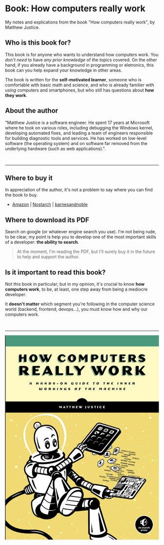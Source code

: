 # Book: How computers really work
My notes and explications from the book "How computers really work", by Matthew Justice. 

## Who is this book for?
This book is for anyone who wants to understand how computers work. You _don't need_ to have _any prior knowledge_ of the topics covered. On the other hand, if you already have a background in programming or eletronics, this book can you help expand your knowledge in other areas. 

The book is written for the __self-motivated learner__, someone who is comfortable with basic math and science, and who is already familier with _using_ computers and smartphones, but who still has questions about __how they work__. 

## About the author
"Matthew Justice is a software engineer. He spent 17 years at
Microsoft where he took on various roles, including debugging
the Windows kernel, developing automated fixes, and leading a
team of engineers responsible for building diagnostic tools and
services. He has worked on low-level software (the operating
system) and on software far removed from the underlying
hardware (such as web applications).".

<br>

______________________

## Where to buy it 
In appreciation of the author, it's not a problem to say where you can find the book to buy. <br>
- [Amazon](https://www.amazon.com.br/Amps-Apps-How-Computers-Work/dp/1718500661) | [Nostarch](https://nostarch.com/how-computers-really-work) | [barnesandnoble](https://www.barnesandnoble.com/w/how-computers-really-work-matthew-justice/1137656586)


## Where to download its PDF
Search on google (or whatever engine search you use). I'm not being rude, to be clear, my point is help you to develop one of the most important skills of a developer: __the ability to search__. 
> At the moment, I'm reading the PDF, but I'll surely buy it in the future to help and support the author.


## Is it important to read this book? 
Not this book in particular; but in my opinion, it's crucial to know __how computers work__, to be, at least, one step away from being a mediocre developer.

It __doesn't matter__ which segment you're following in the computer science world (backend, frontend, devops...), you must know how and why our computers work.

<br>

_________________________________________


![bookscover](./assets/bookscover.png)
